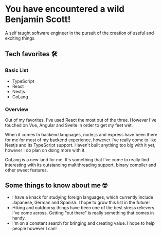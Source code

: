 # You have encountered a wild Benjamin Scott!

A self taught software engineer in the pursuit of the creation of useful and exciting things.

## Tech favorites 🛠

### Basic List

- TypeScript
- React
- Nestjs
- GoLang

### Overview

Out of my favorites, I've used React the most out of the three. However I've touched on Vue, Angular and Svelte in order to get my feet wet.

When it comes to backend languages, node.js and express have been there for me for most of my backend experience, however I've really come to like Nestjs and its TypeScript support. Haven't built anything too big with it yet, however I do plan on doing more with it. 

GoLang is a new land for me. It's something that I've come to really find interesting with its outstanding multithreading support, binary compiler and other sweet features.  

## Some things to know about me 🤓

- I have a knack for studying foreign languages, which currently include Japanese, German and Spanish. I hope to grow this list in the future!
- Hiking and outdoorsy things have been one of the best stress relievers I've come across. Getting "out there" is really something that comes in handy.
- I'm on a constant search for bringing and creating value. I hope to help people however I can!
